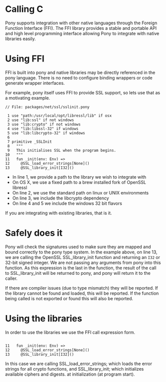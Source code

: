 # Calling C

Pony supports integration with other native languages through the
Foreign Function Interface (FFI). The FFI library provides a stable
and portable API and high level programming interface allowing Pony
to integrate with native libraries easily.

# Using FFI

FFI is built into pony and native libraries may be directly referenced
in the pony language. There is no need to configure binding wrappers or code generate
wrapper interfaces.

For example, pony itself uses FFI to provide SSL support, so lets use that
as a motivating example.

```
// File: packages/net/ssl/sslinit.pony

 1 use "path:/usr/local/opt/libressl/lib" if osx
 2 use "lib:ssl" if not windows
 3 use "lib:crypto" if not windows
 4 use "lib:libssl-32" if windows
 5 use "lib:libcrypto-32" if windows
 6
 7 primitive _SSLInit
 8   """
 9   This initialises SSL when the program begins.
10   """
11   fun _init(env: Env) =>
12     @SSL_load_error_strings[None]()
13     @SSL_library_init[I32]()
``` 

* In line 1, we provide a path to the library we wish to integrate with
* On OS X, we use a fixed path to a brew installed fork of OpenSSL libressl
* On line 2, we use the standard path on linux or UNIX environments
* On line 3, we include the libcrypto dependency
* On line 4 and 5 we include the windows 32 bit flavors

If you are integrating with existing libraries, that is it.

# Safely does it

Pony will check the signatures used to make sure they are mapped and bound
correctly to the pony type system. In the example above, on line 13, we are calling the OpenSSL
SSL_library_init function and returning an ```I32``` or 32-bit signed integer.
We are not passing any arguments from pony into this function.
As this expression is the last in the function, the result of the call to SSL_library_init
will be returned to pony, and pony will return it to the caller.

If there are compiler issues (due to type mismatch) they will be reported.
If the library cannot be found and loaded, this will be reported.
If the function being called is not exported or found this will also be reported.

# Using the libraries

In order to use the libraries we use the FFI call expression form.

```

11   fun _init(env: Env) =>
12     @SSL_load_error_strings[None]()
13     @SSL_library_init[I32]()
```

In this case we are calling SSL_load_error_strings; which loads the error strings for all crypto functions, and SSL_library_init; which initializes available ciphers and digests.  at initialization (at program start).
